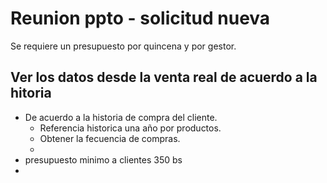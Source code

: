 # Reunion ppto - solicitud nueva
Se requiere un presupuesto por quincena y por gestor.

## Ver los datos desde la venta real de acuerdo a la hitoria
* De acuerdo a la historia de compra del cliente.
    * Referencia historica una año por productos.
    * Obtener la fecuencia de compras.
    * 
* presupuesto minimo a clientes 350 bs
* 